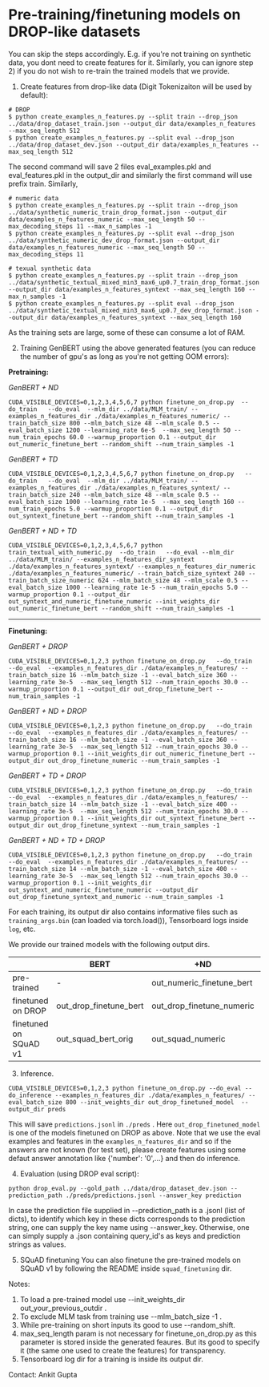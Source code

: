 # Pre-training/finetuning models on DROP-like datasets

You can skip the steps accordingly. E.g. if you're not training on synthetic data, you dont need to create features for it. Similarly, you can ignore step 2) if you do not wish to re-train the trained models that we provide.

1) Create features from drop-like data (Digit Tokenizaiton will be used by default):
```
# DROP
$ python create_examples_n_features.py --split train --drop_json ../data/drop_dataset_train.json --output_dir data/examples_n_features --max_seq_length 512
$ python create_examples_n_features.py --split eval --drop_json ../data/drop_dataset_dev.json --output_dir data/examples_n_features --max_seq_length 512
```
The second command will save 2 files eval_examples.pkl and eval_features.pkl in the output_dir and similarly the first command will use prefix train. Similarly, 
```
# numeric data
$ python create_examples_n_features.py --split train --drop_json ../data/synthetic_numeric_train_drop_format.json --output_dir data/examples_n_features_numeric --max_seq_length 50 --max_decoding_steps 11 --max_n_samples -1
$ python create_examples_n_features.py --split eval --drop_json ../data/synthetic_numeric_dev_drop_format.json --output_dir data/examples_n_features_numeric --max_seq_length 50 --max_decoding_steps 11

# texual synthetic data
$ python create_examples_n_features.py --split train --drop_json ../data/synthetic_textual_mixed_min3_max6_up0.7_train_drop_format.json --output_dir data/examples_n_features_syntext --max_seq_length 160 --max_n_samples -1
$ python create_examples_n_features.py --split eval --drop_json ../data/synthetic_textual_mixed_min3_max6_up0.7_dev_drop_format.json --output_dir data/examples_n_features_syntext --max_seq_length 160
```
As the training sets are large, some of these can consume a lot of RAM.


2) Training GenBERT using the above generated features (you can reduce the number of gpu's as long as you're not getting OOM errors):

**Pretraining:**  

*GenBERT + ND*
```
CUDA_VISIBLE_DEVICES=0,1,2,3,4,5,6,7 python finetune_on_drop.py  --do_train   --do_eval  --mlm_dir ../data/MLM_train/ --examples_n_features_dir ./data/examples_n_features_numeric/ --train_batch_size 800 --mlm_batch_size 48 --mlm_scale 0.5 --eval_batch_size 1200 --learning_rate 6e-5  --max_seq_length 50 --num_train_epochs 60.0 --warmup_proportion 0.1 --output_dir out_numeric_finetune_bert --random_shift --num_train_samples -1
```

*GenBERT + TD*
```
CUDA_VISIBLE_DEVICES=0,1,2,3,4,5,6,7 python finetune_on_drop.py   --do_train   --do_eval  --mlm_dir ../data/MLM_train/ --examples_n_features_dir ./data/examples_n_features_syntext/ --train_batch_size 240 --mlm_batch_size 48 --mlm_scale 0.5 --eval_batch_size 1000 --learning_rate 1e-5  --max_seq_length 160 --num_train_epochs 5.0 --warmup_proportion 0.1 --output_dir out_syntext_finetune_bert --random_shift --num_train_samples -1
```

*GenBERT + ND + TD*
```
CUDA_VISIBLE_DEVICES=0,1,2,3,4,5,6,7 python train_textual_with_numeric.py  --do_train   --do_eval --mlm_dir ../data/MLM_train/ --examples_n_features_dir_syntext ./data/examples_n_features_syntext/ --examples_n_features_dir_numeric ./data/examples_n_features_numeric/ --train_batch_size_syntext 240 --train_batch_size_numeric 624 --mlm_batch_size 48 --mlm_scale 0.5 --eval_batch_size 1000 --learning_rate 1e-5 --num_train_epochs 5.0 --warmup_proportion 0.1 --output_dir out_syntext_and_numeric_finetune_numeric --init_weights_dir out_numeric_finetune_bert --random_shift --num_train_samples -1
```
---

**Finetuning:** 

*GenBERT + DROP*
```
CUDA_VISIBLE_DEVICES=0,1,2,3 python finetune_on_drop.py   --do_train   --do_eval  --examples_n_features_dir ./data/examples_n_features/ --train_batch_size 16 --mlm_batch_size -1 --eval_batch_size 360 --learning_rate 3e-5  --max_seq_length 512 --num_train_epochs 30.0 --warmup_proportion 0.1 --output_dir out_drop_finetune_bert --num_train_samples -1
```

*GenBERT + ND + DROP*
```
CUDA_VISIBLE_DEVICES=0,1,2,3 python finetune_on_drop.py   --do_train   --do_eval  --examples_n_features_dir ./data/examples_n_features/ --train_batch_size 16 --mlm_batch_size -1 --eval_batch_size 360 --learning_rate 3e-5  --max_seq_length 512 --num_train_epochs 30.0 --warmup_proportion 0.1 --init_weights_dir out_numeric_finetune_bert --output_dir out_drop_finetune_numeric --num_train_samples -1
```

*GenBERT + TD + DROP*
```
CUDA_VISIBLE_DEVICES=0,1,2,3 python finetune_on_drop.py   --do_train   --do_eval  --examples_n_features_dir ./data/examples_n_features/ --train_batch_size 14 --mlm_batch_size -1 --eval_batch_size 400 --learning_rate 3e-5  --max_seq_length 512 --num_train_epochs 30.0 --warmup_proportion 0.1 --init_weights_dir out_syntext_finetune_bert --output_dir out_drop_finetune_syntext --num_train_samples -1
```

*GenBERT + ND + TD + DROP*
```
CUDA_VISIBLE_DEVICES=0,1,2,3 python finetune_on_drop.py   --do_train   --do_eval  --examples_n_features_dir ./data/examples_n_features/ --train_batch_size 14 --mlm_batch_size -1 --eval_batch_size 400 --learning_rate 3e-5  --max_seq_length 512 --num_train_epochs 30.0 --warmup_proportion 0.1 --init_weights_dir out_syntext_and_numeric_finetune_numeric --output_dir out_drop_finetune_syntext_and_numeric --num_train_samples -1
```
For each training, its output dir also contains informative files such as `training_args.bin` (can loaded via torch.load()), Tensorboard logs inside `log`, etc.


We provide our trained models with the following output dirs.

|                       | BERT                   | +ND                       | +TD                       | +ND+TD                                   | +ND-LM                           | +ND-LM-RS                                 | +ND-LM-DT                           |
|----|----|----|----|----|----|----|----|
| pre-trained           | -                      | out_numeric_finetune_bert | out_syntext_finetune_bert | out_syntext_and_numeric_finetune_numeric | out_no_mlm_numeric_finetune_bert | out_no_mlm_no_shift_numeric_finetune_bert | out_wp_no_mlm_numeric_finetune_bert |
| finetuned on DROP     | out_drop_finetune_bert | out_drop_finetune_numeric | out_drop_finetune_syntext | out_drop_finetune_syntext_and_numeric    | out_drop_finetune_no_mlm_numeric | out_drop_finetune_no_mlm_no_shift_numeric | -                                   |
| finetuned on SQuAD v1 | out_squad_bert_orig    | out_squad_numeric         | out_squad_syntext         | out_squad_syntext_and_numeric            | out_squad_no_mlm_numeric         | -                                         | -                                   |

3) Inference.
```
CUDA_VISIBLE_DEVICES=0,1,2,3 python finetune_on_drop.py --do_eval --do_inference --examples_n_features_dir ./data/examples_n_features/ --eval_batch_size 800 --init_weights_dir out_drop_finetuned_model  --output_dir preds
```
This will save `predictions.jsonl` in `./preds` . Here `out_drop_finetuned_model` is one of the models finetuned on DROP as above.
Note that we use the eval examples and features in the `examples_n_features_dir` and so if the answers are not known (for test set), please create features using some defaut answer annotation like {'number': '0',...} and then do inference.


4) Evaluation (using DROP eval script): 
```
python drop_eval.py --gold_path ../data/drop_dataset_dev.json --prediction_path ./preds/predictions.jsonl --answer_key prediction
```
In case the prediction file supplied in --prediction_path is a .jsonl (list of dicts), to identify which key in these dicts corresponds to the prediction string, one can supply the key name using --answer_key. Otherwise, one can simply supply a .json containing query_id's as keys and prediction strings as values.

5) SQuAD finetuning
You can also finetune the pre-trained models on SQuAD v1 by following the README inside `squad_finetuning` dir.

Notes:
1) To load a pre-trained model use --init_weights_dir out_your_previous_outdir .  
2) To exclude MLM task from training use --mlm_batch_size -1 .  
3) While pre-training on short inputs its good to use --random_shift.  
4) max_seq_length param is not necessary for finetune_on_drop.py as this parameter is stored inside the generated feaures. But its good to specify it (the same one used to create the features) for transparency.  
5) Tensorboard log dir for a training is inside its output dir.  


Contact: Ankit Gupta